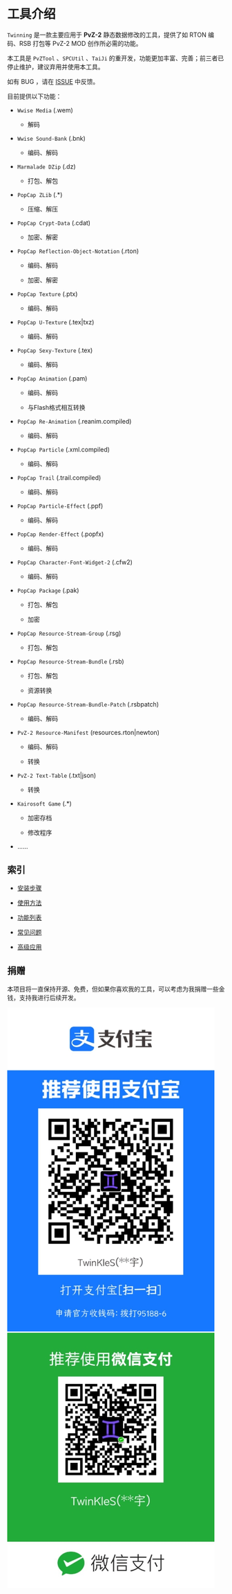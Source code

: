 # 工具介绍

`Twinning` 是一款主要应用于 **PvZ-2** 静态数据修改的工具，提供了如 RTON 编码、RSB 打包等 PvZ-2 MOD 创作所必需的功能。

本工具是 `PvZTool` 、`SPCUtil` 、`TaiJi` 的重开发，功能更加丰富、完善；前三者已停止维护，建议弃用并使用本工具。

如有 BUG ，请在 [ISSUE](https://github.com/twinstar6980/Twinning/issues) 中反馈。

目前提供以下功能：

* `Wwise Media` (.wem)
	
	* 解码

* `Wwise Sound-Bank` (.bnk)
	
	* 编码、解码

* `Marmalade DZip` (.dz)
	
	* 打包、解包

* `PopCap ZLib` (.*)
	
	* 压缩、解压

* `PopCap Crypt-Data` (.cdat)
	
	* 加密、解密

* `PopCap Reflection-Object-Notation` (.rton)
	
	* 编码、解码
	
	* 加密、解密

* `PopCap Texture` (.ptx)
	
	* 编码、解码

* `PopCap U-Texture` (.tex|txz)
	
	* 编码、解码

* `PopCap Sexy-Texture` (.tex)
	
	* 编码、解码

* `PopCap Animation` (.pam)
	
	* 编码、解码
	
	* 与Flash格式相互转换

* `PopCap Re-Animation` (.reanim.compiled)
	
	* 编码、解码

* `PopCap Particle` (.xml.compiled)
	
	* 编码、解码

* `PopCap Trail` (.trail.compiled)
	
	* 编码、解码

* `PopCap Particle-Effect` (.ppf)
	
	* 编码、解码

* `PopCap Render-Effect` (.popfx)
	
	* 编码、解码

* `PopCap Character-Font-Widget-2` (.cfw2) 
	
	* 编码、解码

* `PopCap Package` (.pak)
	
	* 打包、解包
	
	* 加密

* `PopCap Resource-Stream-Group` (.rsg)
	
	* 打包、解包

* `PopCap Resource-Stream-Bundle` (.rsb)
	
	* 打包、解包
	
	* 资源转换

* `PopCap Resource-Stream-Bundle-Patch` (.rsbpatch)
	
	* 编码、解码

* `PvZ-2 Resource-Manifest` (resources.rton|newton)
	
	* 编码、解码
	
	* 转换

* `PvZ-2 Text-Table` (.txt|json)
	
	* 转换

* `Kairosoft Game` (.*)
	
	* 加密存档
	
	* 修改程序

* ......

## 索引

- [安装步骤](./installation.md)

- [使用方法](./usage.md)

- [功能列表](./method.md)

- [常见问题](./question.md)

- [高级应用](./advanced.md)

## 捐赠

本项目将一直保持开源、免费，但如果你喜欢我的工具，可以考虑为我捐赠一些金钱，支持我进行后续开发。

![支付宝](../image/donate/alipay.jpg "支付宝")
![微信](../image/donate/wechat.jpg "微信")

